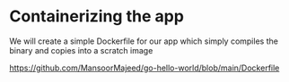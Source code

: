 # Containerizing the app

We will create a simple Dockerfile for our app which simply compiles the binary and copies into a scratch image

https://github.com/MansoorMajeed/go-hello-world/blob/main/Dockerfile


